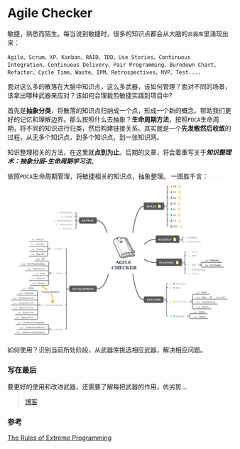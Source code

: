 # Agile Checker

敏捷，熟悉而陌生。每当说到敏捷时，很多的知识点都会从大脑的`武器库`里涌现出来：

`Agile、Scrum、XP、Kanban、RAID、TDD、Use Stories、Continuous Integration、Continuous Delivery、Pair Programming、Burndown Chart、Refactor、Cycle Time、Waste、IPM、Retrospectives、MVP、Test....` 

面对这么多的散落在大脑中知识点，这么多武器，该如何管理？面对不同的场景，该拿出哪种武器来应对？该如何合理裁剪敏捷实践到项目中?


首先是**抽象分类**，将散落的知识点归纳成一个点，形成一个新的概念。帮助我们更好的记忆和理解边界。那么按照什么去抽象？**生命周期方法**，按照`PDCA`生命周期，将不同的知识进行归类，然后构建链接关系。其实就是一个**先发散然后收敛**的过程，从无多个知识点，到多个知识点，到一张知识网。

知识整理相关的方法，在这里就**点到为止**。后期的文章，将会着重写关于***知识整理术：抽象分层-生命周期学习法***。

依照`PDCA`生命周期管理，将敏捷相关的知识点，抽象整理。 一图胜千言：
![agile checker](https://github.com/aikin/agile-checker/blob/master/agile-checker.png)

如何使用？识别当前所处阶段，从武器库挑选相应武器，解决相应问题。

### 写在最后
要更好的使用和改进武器，还需要了解每把武器的作用，优劣势...


>[博客](http://aikin.me/2018/05/06/agile-checker/)

### 参考
[The Rules of Extreme Programming](http://www.extremeprogramming.org/rules.html)
